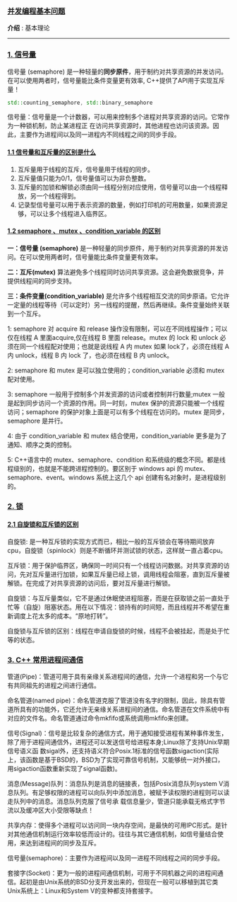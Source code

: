 ### [并发编程基本问题](#)
**介绍** : 基本理论

-----

### [1. 信号量](#)
信号量 (semaphore) 是一种轻量的**同步原件**，用于制约对共享资源的并发访问。在可以使用两者时，信号量能比条件变量更有效率, C++提供了API用于实现互斥量！

```cpp
std::counting_semaphore, std::binary_semaphore
```
信号量：信号量是一个计数器，可以用来控制多个进程对共享资源的访问。它常作为一种锁机制，防止某进程正
在访问共享资源时，其他进程也访问该资源。因此，主要作为进程间以及同一进程内不同线程之间的同步手段。

#### [1.1 信号量和互斥量的区别是什么](#)

1. 互斥量用于线程的互斥，信号量用于线程的同步。
2. 互斥量值只能为0/1，信号量值可以为非负整数。
3. 互斥量的加锁和解锁必须由同一线程分别对应使用，信号量可以由一个线程释放，另一个线程得到。
4. 记录型信号量可以用于表示资源的数量，例如打印机的可用数量，如果资源足够，可以让多个线程进入临界区。

#### [1.2 semaphore 、mutex 、condition_variable 的区别](#)
**一：信号量 (semaphore)** 是一种轻量的同步原件，用于制约对共享资源的并发访问。在可以使用两者时，信号量能比条件变量更有效率。

**二：互斥(mutex)** 算法避免多个线程同时访问共享资源。这会避免数据竞争，并提供线程间的同步支持。

**三：条件变量(condition_variable)** 是允许多个线程相互交流的同步原语。它允许一定量的线程等待（可以定时）另一线程的提醒，然后再继续。条件变量始终关联到一个互斥。

1: semaphore 对 acquire 和 release 操作没有限制，可以在不同线程操作；可以仅在线程 A 里面acquire,仅在线程 B 里面 release。mutex 的 lock 和 unlock 必须在同一个线程配对使用；也就是说线程 A 内 mutex 如果 lock了，必须在线程 A 内 unlock，线程 B 内 lock 了，也必须在线程 B 内 unlock。

2: semaphore 和 mutex 是可以独立使用的；condition_variable 必须和 mutex 配对使用。

3: semaphore 一般用于控制多个并发资源的访问或者控制并行数量;mutex 一般是起到同步访问一个资源的作用。同一时刻，mutex 保护的资源只能被一个线程访问；semaphore 的保护对象上面是可以有多个线程在访问的。mutex 是同步，semaphore 是并行。

4: 由于 condition_variable 和 mutex 结合使用，condition_variable 更多是为了通知、顺序之类的控制。

5: C++语言中的 mutex、semaphore、condition 和系统级的概念不同。都是线程级别的，也就是不能跨进程控制的。要区别于 windows api 的 mutex、semaphore、event。windows 系统上这几个 api 创建有名对象时，是进程级别的。

### [2. 锁](#)

#### [2.1 自旋锁和互斥锁的区别](#)
自旋锁: 是一种互斥锁的实现方式而已，相比一般的互斥锁会在等待期间放弃cpu，自旋锁（spinlock）则是不断循环并测试锁的状态，这样就一直占着cpu。

互斥锁：用于保护临界区，确保同一时间只有一个线程访问数据。对共享资源的访问，先对互斥量进行加锁，如果互斥量已经上锁，调用线程会阻塞，直到互斥量被解锁。在完成了对共享资源的访问后，要对互斥量进行解锁。

自旋锁：与互斥量类似，它不是通过休眠使进程阻塞，而是在获取锁之前一直处于忙等（自旋）阻塞状态。用在以下情况：锁持有的时间短，而且线程并不希望在重新调度上花太多的成本。“原地打转”。

自旋锁与互斥锁的区别：线程在申请自旋锁的时候，线程不会被挂起，而是处于忙等的状态。

### [3. C++ 常用进程间通信](#)
管道(Pipe)：管道可用于具有亲缘关系进程间的通信，允许一个进程和另一个与它有共同祖先的进程之间进行通信。

命名管道(named pipe)：命名管道克服了管道没有名字的限制，因此，除具有管道所具有的功能外，它还允许无亲缘关系进程间的通信。命名管道在文件系统中有对应的文件名。命名管道通过命令mkfifo或系统调用mkfifo来创建。

信号(Signal)：信号是比较复杂的通信方式，用于通知接受进程有某种事件发生，除了用于进程间通信外，进程还可以发送信号给进程本身;Linux除了支持Unix早期信号语义函
数sigal外，还支持语义符合Posix.1标准的信号函数sigaction(实际上，该函数是基于BSD的，BSD为了实现可靠信号机制，又能够统一对外接口，用sigaction函数重新实现了signal函数)。

消息(Message)队列：消息队列是消息的链接表，包括Posix消息队列system V消息队列。有足够权限的进程可以向队列中添加消息，被赋予读权限的进程则可以读走队列中的消息。消息队列克服了信号承
载信息量少，管道只能承载无格式字节流以及缓冲区大小受限等缺点！

共享内存：使得多个进程可以访问同一块内存空间，是最快的可用IPC形式。是针对其他通信机制运行效率较低而设计的。往往与其它通信机制，如信号量结合使用，来达到进程间的同步及互斥。

信号量(semaphore)：主要作为进程间以及同一进程不同线程之间的同步手段。

套接字(Socket)：更为一般的进程间通信机制，可用于不同机器之间的进程间通信。起初是由Unix系统的BSD分支开发出来的，但现在一般可以移植到其它类Unix系统上：Linux和System V的变种都支持套接字。